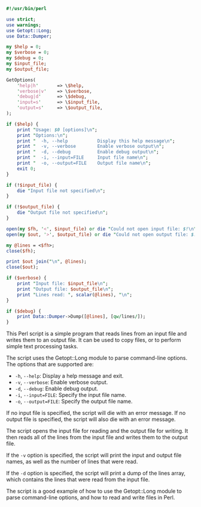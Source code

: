```perl
#!/usr/bin/perl

use strict;
use warnings;
use Getopt::Long;
use Data::Dumper;

my $help = 0;
my $verbose = 0;
my $debug = 0;
my $input_file;
my $output_file;

GetOptions(
    'help|h'       => \$help,
    'verbose|v'    => \$verbose,
    'debug|d'      => \$debug,
    'input=s'      => \$input_file,
    'output=s'     => \$output_file,
);

if ($help) {
    print "Usage: $0 [options]\n";
    print "Options:\n";
    print "  -h, --help           Display this help message\n";
    print "  -v, --verbose        Enable verbose output\n";
    print "  -d, --debug          Enable debug output\n";
    print "  -i, --input=FILE     Input file name\n";
    print "  -o, --output=FILE    Output file name\n";
    exit 0;
}

if (!$input_file) {
    die "Input file not specified\n";
}

if (!$output_file) {
    die "Output file not specified\n";
}

open(my $fh, '<', $input_file) or die "Could not open input file: $!\n";
open(my $out, '>', $output_file) or die "Could not open output file: $!\n";

my @lines = <$fh>;
close($fh);

print $out join("\n", @lines);
close($out);

if ($verbose) {
    print "Input file: $input_file\n";
    print "Output file: $output_file\n";
    print "Lines read: ", scalar(@lines), "\n";
}

if ($debug) {
    print Data::Dumper->Dump([@lines], [qw/lines/]);
}
```

This Perl script is a simple program that reads lines from an input file and writes them to an output file. It can be used to copy files, or to perform simple text processing tasks.

The script uses the Getopt::Long module to parse command-line options. The options that are supported are:

* `-h`, `--help`: Display a help message and exit.
* `-v`, `--verbose`: Enable verbose output.
* `-d`, `--debug`: Enable debug output.
* `-i`, `--input=FILE`: Specify the input file name.
* `-o`, `--output=FILE`: Specify the output file name.

If no input file is specified, the script will die with an error message. If no output file is specified, the script will also die with an error message.

The script opens the input file for reading and the output file for writing. It then reads all of the lines from the input file and writes them to the output file.

If the `-v` option is specified, the script will print the input and output file names, as well as the number of lines that were read.

If the `-d` option is specified, the script will print a dump of the lines array, which contains the lines that were read from the input file.

The script is a good example of how to use the Getopt::Long module to parse command-line options, and how to read and write files in Perl.